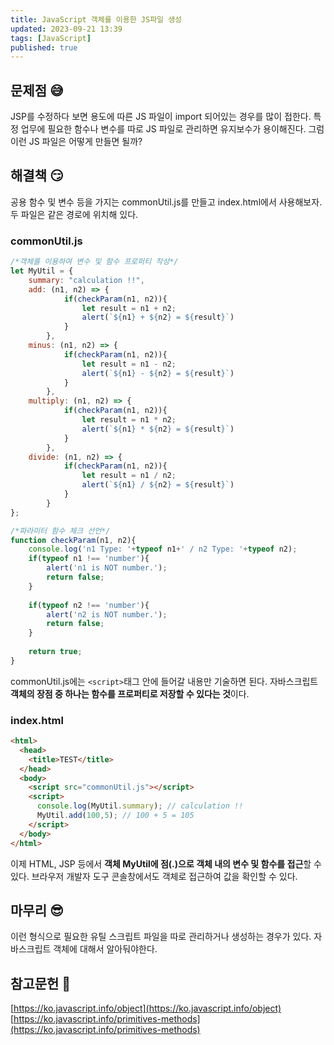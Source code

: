 ```yaml
---
title: JavaScript 객체를 이용한 JS파일 생성
updated: 2023-09-21 13:39
tags: [JavaScript]
published: true
---
```


## 문제점 &#128517;
JSP를 수정하다 보면 용도에 따른 JS 파일이 import 되어있는 경우를 많이 접한다. 특정 업무에 필요한 함수나 변수를 따로 JS 파일로 관리하면 유지보수가 용이해진다. 그럼 이런 JS 파일은 어떻게 만들면 될까?



## 해결책 &#128527;
공용 함수 및 변수 등을 가지는 commonUtil.js를 만들고 index.html에서 사용해보자. 두 파일은 같은 경로에 위치해 있다.

### commonUtil.js
```javascript
/*객체를 이용하여 변수 및 함수 프로퍼티 작성*/
let MyUtil = {
	summary: "calculation !!",
	add: (n1, n2) => {
			if(checkParam(n1, n2)){
				let result = n1 + n2;
				alert(`${n1} + ${n2} = ${result}`)
			}
		},
	minus: (n1, n2) => {
			if(checkParam(n1, n2)){
				let result = n1 - n2;
				alert(`${n1} - ${n2} = ${result}`)
			}
		},
	multiply: (n1, n2) => {
			if(checkParam(n1, n2)){
				let result = n1 * n2;
				alert(`${n1} * ${n2} = ${result}`)
			}
		},
	divide: (n1, n2) => {
			if(checkParam(n1, n2)){
				let result = n1 / n2;
				alert(`${n1} / ${n2} = ${result}`)
			}
		}
};

/*파라미터 함수 체크 선언*/
function checkParam(n1, n2){
	console.log('n1 Type: '+typeof n1+' / n2 Type: '+typeof n2);
	if(typeof n1 !== 'number'){
		alert('n1 is NOT number.');
		return false;
	}
	
	if(typeof n2 !== 'number'){
		alert('n2 is NOT number.');
		return false;
	}
	
	return true;
}
```
commonUtil.js에는 `<script>`태그 안에 들어갈 내용만 기술하면 된다. 자바스크립트 **객체의 장점 중 하나는 함수를 프로퍼티로 저장할 수 있다는 것**이다.

### index.html
```html
<html>
  <head>
    <title>TEST</title>
  </head>
  <body>
    <script src="commonUtil.js"></script>
    <script>
      console.log(MyUtil.summary); // calculation !!
      MyUtil.add(100,5); // 100 + 5 = 105
    </script>
  </body>
</html>
```
이제 HTML, JSP 등에서 **객체 MyUtil에 점(.)으로 객체 내의 변수 및 함수를 접근**할 수 있다. 브라우저 개발자 도구 콘솔창에서도 객체로 접근하여 값을 확인할 수 있다.



## 마무리 &#128526;
이런 형식으로 필요한 유틸 스크립트 파일을 따로 관리하거나 생성하는 경우가 있다. 자바스크립트 객체에 대해서 알아둬야한다.



## 참고문헌 &#128221;
[https://ko.javascript.info/object](https://ko.javascript.info/object)   
[https://ko.javascript.info/primitives-methods](https://ko.javascript.info/primitives-methods)
